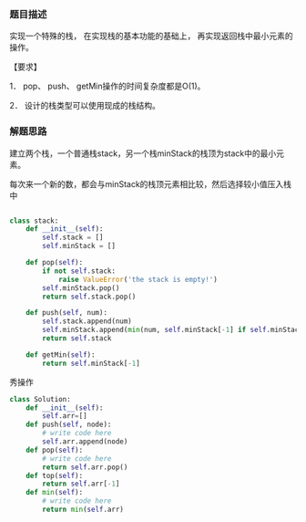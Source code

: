 
### 题目描述

实现一个特殊的栈， 在实现栈的基本功能的基础上， 再实现返回栈中最小元素的操作。

【要求】

1． pop、 push、 getMin操作的时间复杂度都是O(1)。

2． 设计的栈类型可以使用现成的栈结构。

### 解题思路

建立两个栈，一个普通栈stack，另一个栈minStack的栈顶为stack中的最小元素。

每次来一个新的数，都会与minStack的栈顶元素相比较，然后选择较小值压入栈中


```python

class stack:
    def __init__(self):
        self.stack = []
        self.minStack = []

    def pop(self):
        if not self.stack:
            raise ValueError('the stack is empty!')
        self.minStack.pop()
        return self.stack.pop()

    def push(self, num):
        self.stack.append(num)
        self.minStack.append(min(num, self.minStack[-1] if self.minStack else num))
        return self.stack

    def getMin(self):
        return self.minStack[-1]

```

秀操作
```python
class Solution:
    def __init__(self):
        self.arr=[]
    def push(self, node):
        # write code here
        self.arr.append(node)
    def pop(self):
        # write code here
        return self.arr.pop()
    def top(self):
        return self.arr[-1]
    def min(self):
        # write code here
        return min(self.arr)
```

